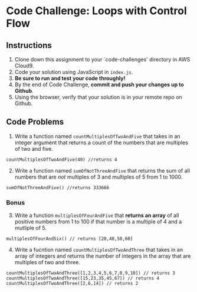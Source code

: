 # Code Challenge: Loops with Control Flow

## Instructions

1. Clone down this assignment to your `code-challenges' directory in AWS Cloud9.  
2. Code your solution using JavaScript in `index.js`. 
3. **Be sure to run and test your code throughly!**
4. By the end of Code Challenge, **commit and push your changes up to Github**.
5. Using the browser, verify that your solution is in your remote repo on Github.

## Code Problems

1. Write a function named `countMultiplesOfTwoAndFive` that takes in an integer argument that returns a count of the numbers that are multiples of two and five. 
```
countMultiplesOfTwoAndFive(40) //returns 4 
```

2. Write a function named `sumOfNotThreeAndFive` that returns the sum of all numbers that are *not* multiples of 3 and multiples of 5 from 1 to 1000.
```
sumOfNotThreeAndFive() //returns 333666
```


### Bonus 
3. Write a function `multiplesOfFourAndFive` that **returns an array** of all positive numbers from 1 to 100 if that number is a multiple of 4 and a mutliple of 5. 
```
multiplesOfFourAndSix() // returns [20,40,50,60]
```

4. Write a fucntion named `countMultiplesOfTwoAndThree` that takes in an array of integers and returns the number of integers in the array that are multiples of two and three. 
```
countMultiplesOfTwoAndThree([1,2,3,4,5,6,7,8,9,10]) // returns 3
countMultiplesOfTwoAndThree([15,23,35,45,67]) // returns 4
countMultiplesOfTwoAndThree([2,6,14]) // returns 2
```

